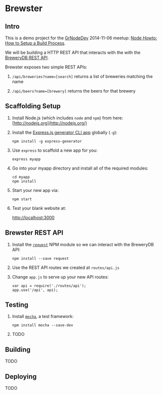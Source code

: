 # Brewster

## Intro

This is a demo project for the [GrNodeDev](http://www.meetup.com/grnodedev/) 2014-11-06 meetup: [Node Howto: How to Setup a Build Process](http://www.meetup.com/GRNodeDev/events/209772552/).

We will be building a HTTP REST API that interacts with the with the [BreweryDB REST API](http://www.brewerydb.com/developers).

Brewster exposes two simple REST APIs:

1. `/api/breweries?name=[search]` returns a list of breweries matching the name

2. `/api/beers?name=[brewery]` returns the beers for that brewery 

## Scaffolding Setup

1. Install Node.js (which includes `node` and `npm`) from here: [http://nodejs.org](http://nodejs.org/)

2. Install the [Express.js generator CLI app](http://expressjs.com/) globally (`-g`):

    ```
    npm install -g express-generator
    ```

3. Use `express` to scaffold a new app for you:

    ```
    express myapp
    ```

4. Go into your myapp directory and install all of the required modules:

    ```
    cd myapp
    npm install
    ```

5. Start your new app via:

    ```
    npm start
    ````

6. Test your blank website at:

    [http://localhost:3000](http://localhost:3000)

## Brewster REST API

1. Install the [`request`](https://www.npmjs.org/package/request) NPM module so we can interact with the BreweryDB API:

    ```
    npm install --save request
    ```

2. Use the REST API routes we created at `routes/api.js`

3. Change `app.js` to serve up your new API routes:

    ```
    var api = require('./routes/api');    
    app.use('/api', api);
    ```

## Testing

1. Install [`mocha`](https://www.npmjs.org/package/mocha), a test framework:

    ```
    npm install mocha --save-dev
    ```

2. TODO

## Building

TODO

## Deploying

TODO
